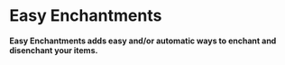 # Easy Enchantments

**Easy Enchantments adds easy and/or automatic ways to enchant and disenchant your items.**
